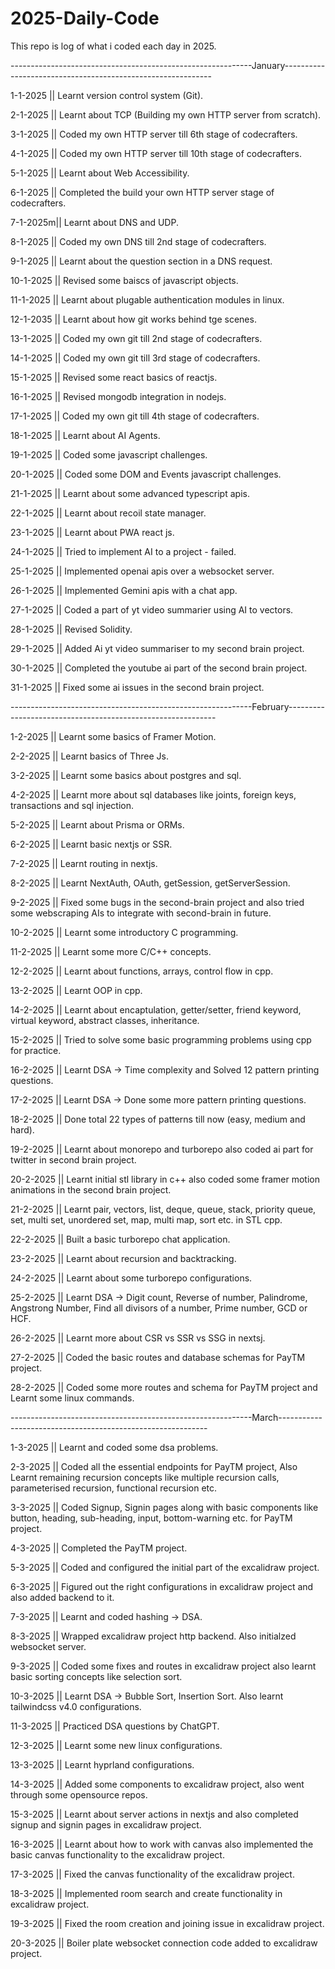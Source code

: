 # 2025-Daily-Code
This repo is log of what i coded each day in 2025.

------------------------------------------------------------January------------------------------------------------------------

1-1-2025 || Learnt version control system (Git).

2-1-2025 || Learnt about TCP (Building my own HTTP server from scratch).

3-1-2025 || Coded my own HTTP server till 6th stage of codecrafters.

4-1-2025 || Coded my own HTTP server till 10th stage of codecrafters.

5-1-2025 || Learnt about Web Accessibility.

6-1-2025 || Completed the build your own HTTP server stage of codecrafters.

7-1-2025m|| Learnt about DNS and UDP.

8-1-2025 || Coded my own DNS till 2nd stage of codecrafters.

9-1-2025 || Learnt about the question section in a DNS request.

10-1-2025 || Revised some baiscs of javascript objects.

11-1-2025 || Learnt about plugable authentication modules in linux.

12-1-2035 || Learnt about how git works behind tge scenes.

13-1-2025 || Coded my own git till 2nd stage of codecrafters.

14-1-2025 || Coded my own git till 3rd stage of codecrafters.

15-1-2025 || Revised some react basics of reactjs.

16-1-2025 || Revised mongodb integration in nodejs.

17-1-2025 || Coded my own git till 4th stage of codecrafters.

18-1-2025 || Learnt about AI Agents.

19-1-2025 || Coded some javascript challenges.

20-1-2025 || Coded some DOM and Events javascript challenges.

21-1-2025 || Learnt about some advanced typescript apis.

22-1-2025 || Learnt about recoil state manager.

23-1-2025 || Learnt about PWA react js.

24-1-2025 || Tried to implement AI to a project - failed.

25-1-2025 || Implemented openai apis over a websocket server.

26-1-2025 || Implemented Gemini apis with a chat app.

27-1-2025 || Coded a part of yt video summarier using AI to vectors.

28-1-2025 || Revised Solidity.

29-1-2025 || Added Ai yt video summariser to my second brain project.

30-1-2025 || Completed the youtube ai part of the second brain project.

31-1-2025 || Fixed some ai issues in the second brain project.

------------------------------------------------------------February------------------------------------------------------------

1-2-2025 || Learnt some basics of Framer Motion.

2-2-2025 || Learnt basics of Three Js.

3-2-2025 || Learnt some basics about postgres and sql.

4-2-2025 || Learnt more about sql databases like joints, foreign keys, transactions and sql injection.

5-2-2025 || Learnt about Prisma or ORMs.

6-2-2025 || Learnt basic nextjs or SSR.

7-2-2025 || Learnt routing in nextjs.

8-2-2025 || Learnt NextAuth, OAuth, getSession, getServerSession.

9-2-2025 || Fixed some bugs in the second-brain project and also tried some webscraping AIs to integrate with second-brain in future.

10-2-2025 || Learnt some introductory C programming.

11-2-2025 || Learnt some more C/C++ concepts.

12-2-2025 || Learnt about functions, arrays, control flow in cpp.

13-2-2025 || Learnt OOP in cpp.

14-2-2025 || Learnt about encaptulation, getter/setter, friend keyword, virtual keyword, abstract classes, inheritance.

15-2-2025 || Tried to solve some basic programming problems using cpp for practice.

16-2-2025 || Learnt DSA -> Time complexity and Solved 12 pattern printing questions.

17-2-2025 || Learnt DSA -> Done some more pattern printing questions.

18-2-2025 || Done total 22 types of patterns till now (easy, medium and hard).

19-2-2025 || Learnt about monorepo and turborepo also coded ai part for twitter in second brain project.

20-2-2025 || Learnt initial stl library in c++ also coded some framer motion animations in the second brain project.

21-2-2025 || Learnt pair, vectors, list, deque, queue, stack, priority queue, set, multi set, unordered set, map, multi map, sort etc. in STL cpp.

22-2-2025 || Built a basic turborepo chat application.

23-2-2025 || Learnt about recursion and backtracking.

24-2-2025 || Learnt about some turborepo configurations.

25-2-2025 || Learnt DSA -> Digit count, Reverse of number, Palindrome, Angstrong Number, Find all divisors of a number, Prime number, GCD or HCF.

26-2-2025 || Learnt more about CSR vs SSR vs SSG in nextsj.

27-2-2025 || Coded the basic routes and database schemas for PayTM project.

28-2-2025 || Coded some more routes and schema for PayTM project and Learnt some linux commands.

------------------------------------------------------------March------------------------------------------------------------

1-3-2025 || Learnt and coded some dsa problems.

2-3-2025 || Coded all the essential endpoints for PayTM project, Also Learnt remaining recursion concepts like multiple recursion calls, parameterised recursion, functional recursion etc.

3-3-2025 || Coded Signup, Signin pages along with basic components like button, heading, sub-heading, input, bottom-warning etc. for PayTM project.

4-3-2025 || Completed the PayTM project.

5-3-2025 || Coded and configured the initial part of the excalidraw project.

6-3-2025 || Figured out the right configurations in excalidraw project and also added backend to it.

7-3-2025 || Learnt and coded hashing -> DSA.

8-3-2025 || Wrapped excalidraw project http backend. Also initialzed websocket server.

9-3-2025 || Coded some fixes and routes in excalidraw project also learnt basic sorting concepts like selection sort.

10-3-2025 || Learnt DSA -> Bubble Sort, Insertion Sort. Also learnt tailwindcss v4.0 configurations.

11-3-2025 || Practiced DSA questions by ChatGPT.

12-3-2025 || Learnt some new linux configurations.

13-3-2025 || Learnt hyprland configurations.

14-3-2025 || Added some components to excalidraw project, also went through some opensource repos.

15-3-2025 || Learnt about server actions in nextjs and also completed signup and signin pages in excalidraw project.

16-3-2025 || Learnt about how to work with canvas also implemented the basic canvas functionality to the excalidraw project.

17-3-2025 || Fixed the canvas functionality of the excalidraw project.

18-3-2025 || Implemented room search and create functionality in excalidraw project.

19-3-2025 || Fixed the room creation and joining issue in excalidraw project.

20-3-2025 || Boiler plate websocket connection code added to excalidraw project.
